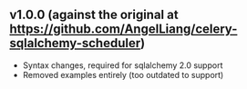 ## v1.0.0 (against the original at https://github.com/AngelLiang/celery-sqlalchemy-scheduler)
- Syntax changes, required for sqlalchemy 2.0 support
- Removed examples entirely (too outdated to support)
